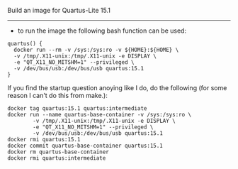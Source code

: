 Build an image for Quartus-Lite 15.1

-----------------------------
* to run the image the following bash function can be used:
~~~~
quartus() {
  docker run --rm -v /sys:/sys:ro -v ${HOME}:${HOME} \
  -v /tmp/.X11-unix:/tmp/.X11-unix -e DISPLAY \
  -e "QT_X11_NO_MITSHM=1" --privileged \
  -v /dev/bus/usb:/dev/bus/usb quartus:15.1
}
~~~~
If you find the startup question anoying like I do, do the following (for some reason I can't
do this from make.):
~~~~
docker tag quartus:15.1 quartus:intermediate
docker run --name quartus-base-container -v /sys:/sys:ro \
		-v /tmp/.X11-unix:/tmp/.X11-unix -e DISPLAY \
		-e "QT_X11_NO_MITSHM=1" --privileged \
		-v /dev/bus/usb:/dev/bus/usb quartus:15.1
docker rmi quartus:15.1
docker commit quartus-base-container quartus:15.1
docker rm quartus-base-container
docker rmi quartus:intermediate
~~~~
